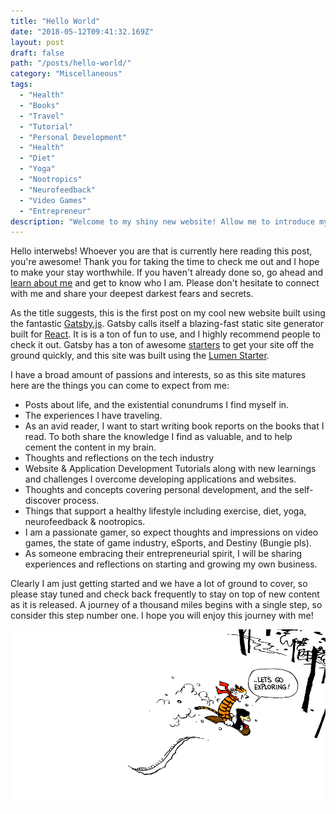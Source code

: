 ```yaml
---
title: "Hello World"
date: "2018-05-12T09:41:32.169Z"
layout: post
draft: false
path: "/posts/hello-world/"
category: "Miscellaneous"
tags:
  - "Health"
  - "Books"
  - "Travel"
  - "Tutorial"
  - "Personal Development"
  - "Health"
  - "Diet"
  - "Yoga"
  - "Nootropics"
  - "Neurofeedback"
  - "Video Games"
  - "Entrepreneur"
description: "Welcome to my shiny new website! Allow me to introduce myself, and set the intent for this site and how I will be using it moving forward."
---
```


Hello interwebs! Whoever you are that is currently here reading this post, you're awesome!  Thank you for taking the time to check me out and I hope to make your stay worthwhile.  If you haven't already done so, go ahead and [learn about me](/about/) and get to know who I am. Please don't hesitate to connect with me and share your deepest darkest fears and secrets.

As the title suggests, this is the first post on my cool new website built using the fantastic [Gatsby.js](https://www.gatsbyjs.org/).  Gatsby calls itself a blazing-fast static site generator built for [React](https://reactjs.org/).  It is is a ton of fun to use, and I highly recommend people to check it out.  Gatsby has a ton of awesome [starters](https://www.gatsbyjs.org/docs/gatsby-starters/) to get your site off the ground quickly, and this site was built using the [Lumen Starter](https://github.com/alxshelepenok/gatsby-starter-lumen).

I have a broad amount of passions and interests, so as this site matures here are the things you can come to expect from me:

+ Posts about life, and the existential conundrums I find myself in.
+ The experiences I have traveling.
+ As an avid reader, I want to start writing book reports on the books that I read.  To both share the knowledge I find as valuable, and to help cement the content in my brain.
+ Thoughts and reflections on the tech industry
+ Website & Application Development Tutorials along with new learnings and challenges I overcome developing applications and websites.
+ Thoughts and concepts covering personal development, and the self-discover process.
+ Things that support a healthy lifestyle including exercise, diet, yoga, neurofeedback & nootropics.
+ I am a passionate gamer, so expect thoughts and impressions on video games, the state of game industry, eSports, and Destiny (Bungie pls).
+ As someone embracing their entrepreneurial spirit, I will be sharing experiences and reflections on starting and growing my own business.

Clearly I am just getting started and we have a lot of ground to cover, so please stay tuned and check back frequently to stay on top of new content as it is released. A journey of a thousand miles begins with a single step, so consider this step number one.  I hope you will enjoy this journey with me!

![Let's go exploring!](./lets-go-exploring.jpg)
